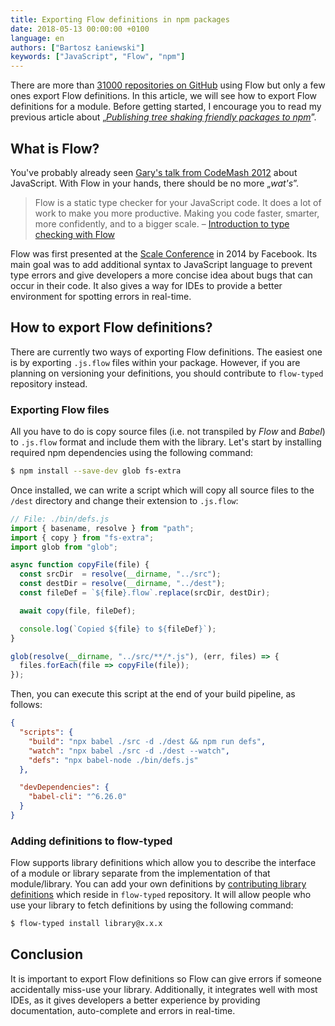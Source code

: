 ```yaml
---
title: Exporting Flow definitions in npm packages
date: 2018-05-13 00:00:00 +0100
language: en
authors: ["Bartosz Łaniewski"]
keywords: ["JavaScript", "Flow", "npm"]
---
```


There are more than [31000 repositories on GitHub][1] using Flow but only a few ones export Flow definitions. In this article, we will see how to export Flow definitions for a module. Before getting started, I encourage you to read my previous article about „_[Publishing tree shaking friendly packages to npm](/javascript/2018/04/29/publishing-packages-to-npm.html)_”.

## What is Flow?

You've probably already seen [Gary's talk from CodeMash 2012](https://www.destroyallsoftware.com/talks/wat) about JavaScript. With Flow in your hands, there should be no more „_wat's_”.

>Flow is a static type checker for your JavaScript code. It does a lot of work to make you more productive. Making you code faster, smarter, more confidently, and to a bigger scale. – [Introduction to type checking with Flow](https://flow.org/en/docs/getting-started/)

Flow was first presented at the [Scale Conference](https://atscaleconference.com/) in 2014 by Facebook. Its main goal was to add additional syntax to JavaScript language to prevent type errors and give developers a more concise idea about bugs that can occur in their code. It also gives a way for IDEs to provide a better environment for spotting errors in real-time.

## How to export Flow definitions?

There are currently two ways of exporting Flow definitions. The easiest one is by exporting `.js.flow` files within your package. However, if you are planning on versioning your definitions, you should contribute to `flow-typed` repository instead.

### Exporting Flow files

All you have to do is copy source files (i.e. not transpiled by _Flow_ and _Babel_) to `.js.flow` format and include them with the library. Let's start by installing required npm dependencies using the following command:

```bash
$ npm install --save-dev glob fs-extra
```

Once installed, we can write a script which will copy all source files to the `/dest` directory and change their extension to `.js.flow`:

```javascript
// File: ./bin/defs.js
import { basename, resolve } from "path";
import { copy } from "fs-extra";
import glob from "glob";

async function copyFile(file) {
  const srcDir  = resolve(__dirname, "../src");
  const destDir = resolve(__dirname, "../dest");
  const fileDef = `${file}.flow`.replace(srcDir, destDir);

  await copy(file, fileDef);

  console.log(`Copied ${file} to ${fileDef}`);
}

glob(resolve(__dirname, "../src/**/*.js"), (err, files) => {
  files.forEach(file => copyFile(file));
});
```

Then, you can execute this script at the end of your build pipeline, as follows:

```json
{
  "scripts": {
    "build": "npx babel ./src -d ./dest && npm run defs",
    "watch": "npx babel ./src -d ./dest --watch",
    "defs": "npx babel-node ./bin/defs.js"
  },

  "devDependencies": {
    "babel-cli": "^6.26.0"
  }
}
```

### Adding definitions to flow-typed

Flow supports library definitions which allow you to describe the interface of a module or library separate from the implementation of that module/library. You can add your own definitions by [contributing library definitions][3] which reside in `flow-typed` repository. It will allow people who use your library to fetch definitions by using the following command:

```bash
$ flow-typed install library@x.x.x
```

## Conclusion

It is important to export Flow definitions so Flow can give errors if someone accidentally miss-use your library. Additionally, it integrates well with most IDEs, as it gives developers a better experience by providing documentation, auto-complete and errors in real-time.

[1]: https://github.com/facebook/flow/network/dependents
[2]: https://github.com/flowtype/flow-typed/wiki/FAQs
[3]: https://github.com/flowtype/flow-typed/wiki/Contributing-Library-Definitions
